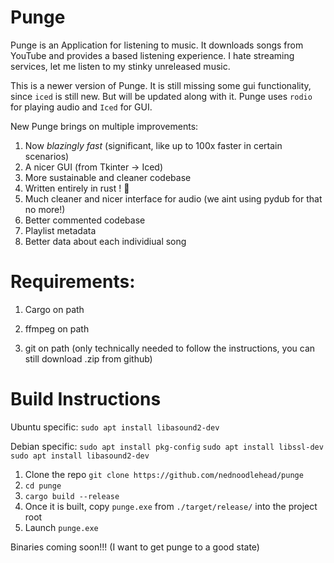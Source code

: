 # Punge
Punge is an Application for listening to music. It downloads songs from YouTube and provides a based listening experience. I hate streaming services, let me listen to my stinky unreleased music.

This is a newer version of Punge. It is still missing some gui functionality, since `iced` is still new. But will be updated along with it.
Punge uses `rodio` for playing audio and `Iced` for GUI.

New Punge brings on multiple improvements:

1) Now _blazingly fast_ (significant, like up to 100x faster in certain scenarios)
2) A nicer GUI (from Tkinter -> Iced)
3) More sustainable and cleaner codebase
4) Written entirely in rust ! 🦀
5) Much cleaner and nicer interface for audio (we aint using pydub for that no more!)
6) Better commented codebase
7) Playlist metadata
8) Better data about each individiual song

# Requirements:
1. Cargo on path

2. ffmpeg on path

3. git on path (only technically needed to follow the instructions, you can still download .zip from github)

# Build Instructions

Ubuntu specific:
   `sudo apt install libasound2-dev`

Debian specific:
`sudo apt install pkg-config`
`sudo apt install libssl-dev`
`sudo apt install libasound2-dev`


1. Clone the repo `git clone https://github.com/nednoodlehead/punge`
2. `cd punge`
3. `cargo build --release`
4. Once it is built, copy `punge.exe` from `./target/release/` into the project root 
5. Launch `punge.exe`


Binaries coming soon!!! (I want to get punge to a good state)

